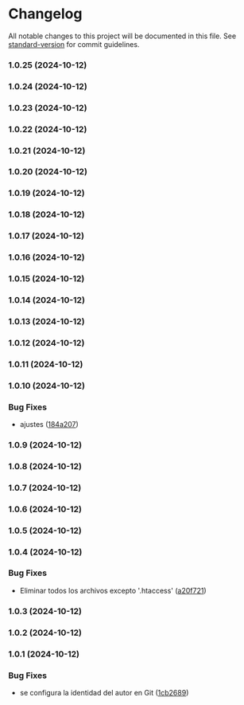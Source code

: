 # Changelog

All notable changes to this project will be documented in this file. See [standard-version](https://github.com/conventional-changelog/standard-version) for commit guidelines.

### 1.0.25 (2024-10-12)

### 1.0.24 (2024-10-12)

### 1.0.23 (2024-10-12)

### 1.0.22 (2024-10-12)

### 1.0.21 (2024-10-12)

### 1.0.20 (2024-10-12)

### 1.0.19 (2024-10-12)

### 1.0.18 (2024-10-12)

### 1.0.17 (2024-10-12)

### 1.0.16 (2024-10-12)

### 1.0.15 (2024-10-12)

### 1.0.14 (2024-10-12)

### 1.0.13 (2024-10-12)

### 1.0.12 (2024-10-12)

### 1.0.11 (2024-10-12)

### 1.0.10 (2024-10-12)


### Bug Fixes

* ajustes ([184a207](https://github.com/oscarjesus2/jobbusiness/commit/184a207bcab1b2eed22adab2c7207d104b2dde1d))

### 1.0.9 (2024-10-12)

### 1.0.8 (2024-10-12)

### 1.0.7 (2024-10-12)

### 1.0.6 (2024-10-12)

### 1.0.5 (2024-10-12)

### 1.0.4 (2024-10-12)


### Bug Fixes

* Eliminar todos los archivos excepto '.htaccess' ([a20f721](https://github.com/oscarjesus2/jobbusiness/commit/a20f721a2b0fbdcf49e73870e96124d8f38b7280))

### 1.0.3 (2024-10-12)

### 1.0.2 (2024-10-12)

### 1.0.1 (2024-10-12)


### Bug Fixes

* se configura la identidad del autor en Git ([1cb2689](https://github.com/oscarjesus2/jobbusiness/commit/1cb268923fa27c9277ce99c321cf68b2a0c11749))
